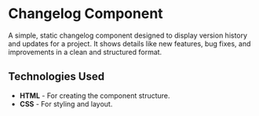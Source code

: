 # Changelog Component

A simple, static changelog component designed to display version history and updates for a project. It shows details like new features, bug fixes, and improvements in a clean and structured format.

## Technologies Used
- **HTML** - For creating the component structure.
- **CSS** - For styling and layout.
